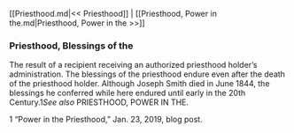 [[Priesthood.md|<< Priesthood]]  |  [[Priesthood, Power in the.md|Priesthood, Power in the >>]]

### Priesthood, Blessings of the
The result of a recipient receiving an authorized priesthood holder’s administration. The blessings of the priesthood endure even after the death of the priesthood holder. Although Joseph Smith died in June 1844, the blessings he conferred while here endured until early in the 20th Century.1*See also* PRIESTHOOD, POWER IN THE.



1 “Power in the Priesthood,” Jan. 23, 2019, blog post.